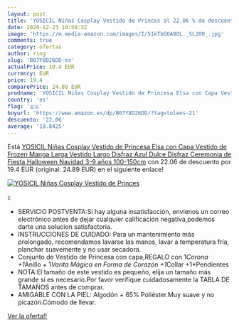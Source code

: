 ```yaml
---
layout: post
title: 'YOSICIL Niñas Cosplay Vestido de Princes al 22.06 % de descuento'
date: 2020-12-23 10:58:32
image: 'https://m.media-amazon.com/images/I/51kTbGOA9OL._SL200_.jpg'
comments: true
category: ofertas
author: ring
slug: 'B07Y8D26DD-es'
actualPrice: 19.4 EUR
currency: EUR
price: 19.4
comparePrice: 24.89 EUR
prodname: 'YOSICIL Niñas Cosplay Vestido de Princesa Elsa con Capa Vestido de Frozen Manga Larga Vestido Largo Disfraz Azul Dulce Disfraz Ceremonia de Fiesta Halloween Navidad 3-9 años 100-150cm'
country: 'es'
flag: '🇪🇸'
buyurl: 'https://www.amazon.es/dp/B07Y8D26DD/?tag=tolees-21'
descuento: '22.06'
average: '19.8425'
---
```


Está [YOSICIL Niñas Cosplay Vestido de Princesa Elsa con Capa Vestido de Frozen Manga Larga Vestido Largo Disfraz Azul Dulce Disfraz Ceremonia de Fiesta Halloween Navidad 3-9 años 100-150cm](https://www.amazon.es/dp/B07Y8D26DD/?tag=tolees-21) con 22.06 de descuento por 19.4 EUR (original: 24.89 EUR) en el siguiente enlace!

[![YOSICIL Niñas Cosplay Vestido de Princes](https://m.media-amazon.com/images/I/51kTbGOA9OL._SL200_.jpg)](https://www.amazon.es/dp/B07Y8D26DD/?tag=tolees-21)

ℹ️:

- SERVICIO POSTVENTA:Si hay alguna insatisfacción, envíenos un correo electrónico antes de dejar cualquier calificación negativa,podemos darte una solucion satisfactoria.
- INSTRUCCIONES DE CUIDADO: Para un mantenimiento más prolongado, recomendamos lavarse las manos, lavar a temperatura fría, planchar suavemente y no usar secadora.
- Conjunto de Vestido de Princesa con capa,REGALO con 1*Corona +1*Anillo + 1*Varita Mágica en Forma de Corazón +1*Collar +1*Pendientes
- NOTA:El tamaño de este vestido es pequeño, elija un tamaño más grande si es necesario.Por favor verifique cuidadosamente la TABLA DE TAMAÑOS antes de comprar.
- AMIGABLE CON LA PIEL: Algodón + 65% Poliéster.Muy suave y no picazón.Cómodo de llevar.

[Ver la oferta!!](https://www.amazon.es/dp/B07Y8D26DD/?tag=tolees-21)
